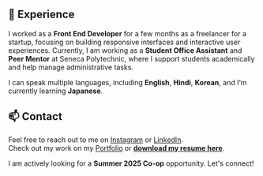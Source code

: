 



## 💎 Experience

I worked as a **Front End Developer** for a few months as a freelancer for a startup, focusing on building responsive interfaces and interactive user experiences. Currently, I am working as a **Student Office Assistant** and **Peer Mentor** at Seneca Polytechnic, where I support students academically and help manage administrative tasks.

I can speak multiple languages, including **English**, **Hindi**, **Korean**, and I’m currently learning **Japanese**.


## 📫 Contact

Feel free to reach out to me on [Instagram](https://www.instagram.com/_kabirnarula/) or [LinkedIn](https://www.linkedin.com/in/kabir-narula-19b129260).  
Check out my work on my [Portfolio](https://portfolio-comic.vercel.app) or **[download my resume here](https://drive.google.com/file/d/1xWk5_mT3_P00aYKN4vrV12Le059jyPnl/view?usp=sharing)**.

I am actively looking for a **Summer 2025 Co-op** opportunity. Let's connect!




